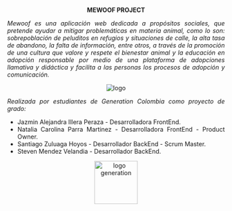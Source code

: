 ****<div style="text-align: center">MEWOOF PROJECT<div/>****

*<div style="text-align: justify"> Mewoof es una aplicación web dedicada a propósitos sociales, que pretende ayudar a mitigar problemáticas en materia animal, como lo son: sobrepoblación de peluditos en refugios y situaciones de calle, la alta tasa de abandono, la falta de información, entre otros, a través de la promoción de una cultura que valore y respete el bienestar animal y la educación en adopción responsable por medio de una plataforma de adopciones llamativa y didáctica y facilita a las personas los procesos de adopción y comunicación.<div>*

</div>
<div style="text-align: center"><img src="https://media.licdn.com/dms/image/D4E03AQHJdO30bnW6hA/profile-displayphoto-shrink_400_400/0/1694191374441?e=1700092800&v=beta&t=-ejR5mJ6fmdn3StynuTewoRjWcsF2OqaXBhs0KOLnT8" alt="logo"> </div>

*Realizada por estudiantes de Generation Colombia como proyecto de grado:*
- Jazmin Alejandra Illera Peraza - Desarrolladora FrontEnd.
- Natalia Carolina Parra Martinez - Desarrolladora FrontEnd - Product Owner.
- Santiago Zuluaga Hoyos - Desarrollador BackEnd - Scrum Master.
- Steven Mendez Velandia - Desarrollador BackEnd.

<center><img src="https://media.licdn.com/dms/image/D4E16AQGmGUBwDTab-A/profile-displaybackgroundimage-shrink_350_1400/0/1694192129285?e=1700092800&v=beta&t=xQxMlqIS3A7sagH3AAvf-oiJe3XBMt9ZRod_X9cHDNc" alt="logo generation" style="height: 100px"></center>